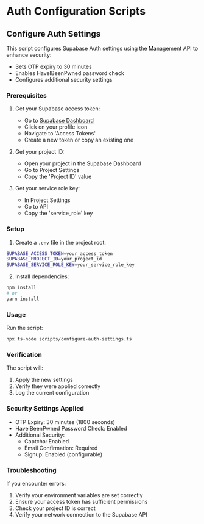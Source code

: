 # Auth Configuration Scripts

## Configure Auth Settings

This script configures Supabase Auth settings using the Management API to enhance security:
- Sets OTP expiry to 30 minutes
- Enables HaveIBeenPwned password check
- Configures additional security settings

### Prerequisites

1. Get your Supabase access token:
   - Go to [Supabase Dashboard](https://app.supabase.com)
   - Click on your profile icon
   - Navigate to 'Access Tokens'
   - Create a new token or copy an existing one

2. Get your project ID:
   - Open your project in the Supabase Dashboard
   - Go to Project Settings
   - Copy the 'Project ID' value

3. Get your service role key:
   - In Project Settings
   - Go to API
   - Copy the 'service_role' key

### Setup

1. Create a `.env` file in the project root:
```bash
SUPABASE_ACCESS_TOKEN=your_access_token
SUPABASE_PROJECT_ID=your_project_id
SUPABASE_SERVICE_ROLE_KEY=your_service_role_key
```

2. Install dependencies:
```bash
npm install
# or
yarn install
```

### Usage

Run the script:
```bash
npx ts-node scripts/configure-auth-settings.ts
```

### Verification

The script will:
1. Apply the new settings
2. Verify they were applied correctly
3. Log the current configuration

### Security Settings Applied

- OTP Expiry: 30 minutes (1800 seconds)
- HaveIBeenPwned Password Check: Enabled
- Additional Security:
  - Captcha: Enabled
  - Email Confirmation: Required
  - Signup: Enabled (configurable)

### Troubleshooting

If you encounter errors:
1. Verify your environment variables are set correctly
2. Ensure your access token has sufficient permissions
3. Check your project ID is correct
4. Verify your network connection to the Supabase API 